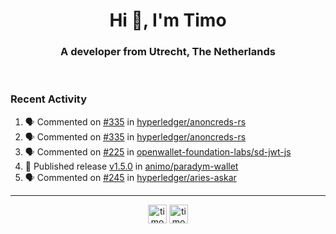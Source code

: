<h1 align="center">Hi 👋, I'm Timo</h1>
<h3 align="center">A developer from Utrecht, The Netherlands</h3>
<br/>
<!-- https://github.com/rahuldkjain/github-profile-readme-generator --!>

<!--  <p align="left"><img src="https://github-readme-stats.vercel.app/api?username=timoglastra&show_icons=true&count_private=true&" alt="timoglastra" /></p> --!>

<!--
Github language stats
<p align="left"><img src="https://github-readme-stats.vercel.app/api/top-langs/?username=timoglastra&layout=compact" alt="timoglastra" /><p>
-->

<!-- Codestats language stats -->
<!-- <p align="left"><img src="https://codestats-readme.vercel.app/api/top-langs/?username=timoglastra&layout=compact&language_count=12" alt="timoglastra" /><p>    --!>
  
<h3>Recent Activity</h3>

<!--START_SECTION:activity-->
1. 🗣 Commented on [#335](https://github.com/hyperledger/anoncreds-rs/pull/335#issuecomment-2099613205) in [hyperledger/anoncreds-rs](https://github.com/hyperledger/anoncreds-rs)
2. 🗣 Commented on [#335](https://github.com/hyperledger/anoncreds-rs/pull/335#issuecomment-2099609430) in [hyperledger/anoncreds-rs](https://github.com/hyperledger/anoncreds-rs)
3. 🗣 Commented on [#225](https://github.com/openwallet-foundation-labs/sd-jwt-js/pull/225#issuecomment-2097751828) in [openwallet-foundation-labs/sd-jwt-js](https://github.com/openwallet-foundation-labs/sd-jwt-js)
4. 🚀 Published release [v1.5.0](https://github.com/animo/paradym-wallet/releases/tag/v1.5.0) in [animo/paradym-wallet](https://github.com/animo/paradym-wallet)
5. 🗣 Commented on [#245](https://github.com/hyperledger/aries-askar/pull/245#issuecomment-2095918937) in [hyperledger/aries-askar](https://github.com/hyperledger/aries-askar)
<!--END_SECTION:activity-->

---

<p align="center">
<a href="https://twitter.com/timoglastra" target="blank"><img align="center" src="https://cdn.jsdelivr.net/npm/simple-icons@3.0.1/icons/twitter.svg" alt="timoglastra" height="30" width="30" /></a>
<a href="https://linkedin.com/in/timoglastra" target="blank"><img align="center" src="https://cdn.jsdelivr.net/npm/simple-icons@3.0.1/icons/linkedin.svg" alt="timoglastra" height="30" width="30" /></a>
</p>



